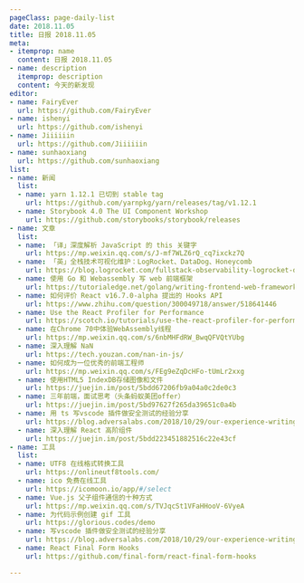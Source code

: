 ```yaml
---
pageClass: page-daily-list
date: 2018.11.05
title: 日报 2018.11.05
meta:
- itemprop: name
  content: 日报 2018.11.05
- name: description
  itemprop: description
  content: 今天的新发现
editor:
- name: FairyEver
  url: https://github.com/FairyEver
- name: ishenyi
  url: https://github.com/ishenyi
- name: Jiiiiiin
  url: https://github.com/Jiiiiiin
- name: sunhaoxiang
  url: https://github.com/sunhaoxiang
list:
- name: 新闻
  list:
  - name: yarn 1.12.1 已切到 stable tag
    url: https://github.com/yarnpkg/yarn/releases/tag/v1.12.1
  - name: Storybook 4.0 The UI Component Workshop
    url: https://github.com/storybooks/storybook/releases
- name: 文章
  list:
  - name: 「译」深度解析 JavaScript 的 this 关键字
    url: https://mp.weixin.qq.com/s/J-mf7WLZ6rQ_cq7ixckz7Q
  - name: 「英」全栈技术可视化维护：LogRocket、DataDog、Honeycomb
    url: https://blog.logrocket.com/fullstack-observability-logrocket-datadog-honeycomb-5f5a327af817
  - name: 使用 Go 和 Webassembly 写 web 前端框架
    url: https://tutorialedge.net/golang/writing-frontend-web-framework-webassembly-go/
  - name: 如何评价 React v16.7.0-alpha 提出的 Hooks API
    url: https://www.zhihu.com/question/300049718/answer/518641446
  - name: Use the React Profiler for Performance
    url: https://scotch.io/tutorials/use-the-react-profiler-for-performance
  - name: 在Chrome 70中体验WebAssembly线程
    url: https://mp.weixin.qq.com/s/6nbMHFdRW_BwqQFVQtYUbg
  - name: 深入理解 NaN
    url: https://tech.youzan.com/nan-in-js/
  - name: 如何成为一位优秀的前端工程师
    url: https://mp.weixin.qq.com/s/FEg9eZqDcHFo-tUmLr2xxg
  - name: 使用HTML5 IndexDB存储图像和文件
    url: https://juejin.im/post/5bdd67206fb9a04a0c2de0c3
  - name: 三年前端，面试思考（头条蚂蚁美团offer）
    url: https://juejin.im/post/5bd97627f265da39651c0a4b
  - name: 用 ts 写vscode 插件做安全测试的经验分享
    url: https://blog.adversalabs.com/2018/10/29/our-experience-writing-a-vscode-extension/
  - name: 深入理解 React 高阶组件
    url: https://juejin.im/post/5bdd223451882516c22e43cf
- name: 工具
  list:
  - name: UTF8 在线格式转换工具
    url: https://onlineutf8tools.com/
  - name: ico 免费在线工具 
    url: https://icomoon.io/app/#/select
  - name: Vue.js 父子组件通信的十种方式
    url: https://mp.weixin.qq.com/s/TVJqcSt1VFaHHooV-6VyeA
  - name: 为代码示例创建 gif 工具
    url: https://glorious.codes/demo
  - name: 写vscode 插件做安全测试的经验分享 
    url: https://blog.adversalabs.com/2018/10/29/our-experience-writing-a-vscode-extension/
  - name: React Final Form Hooks
    url: https://github.com/final-form/react-final-form-hooks

---
```


<daily-list v-bind="$page.frontmatter"/>
